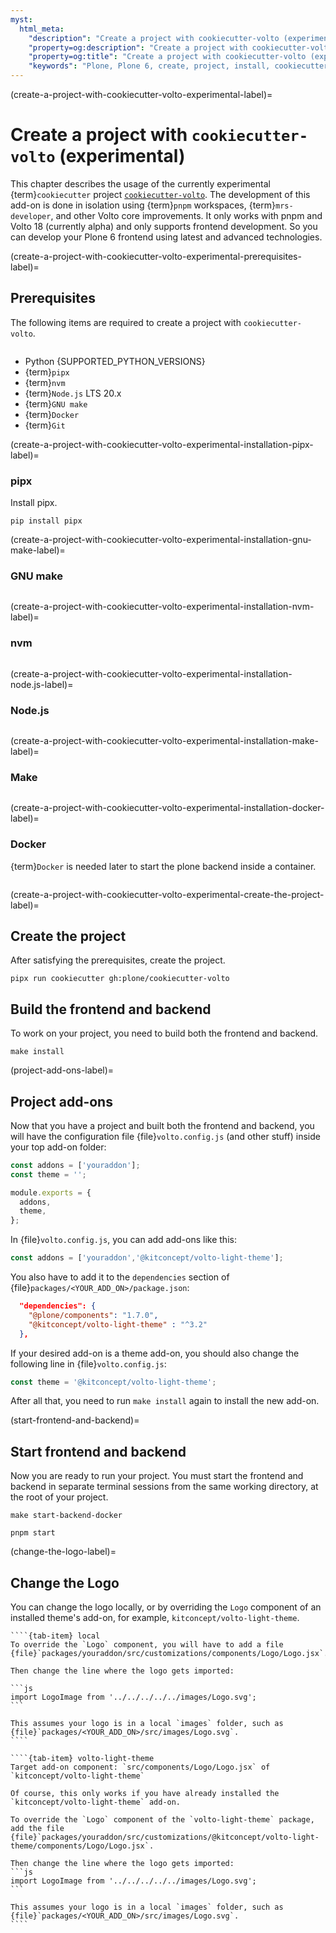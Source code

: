 ```yaml
---
myst:
  html_meta:
    "description": "Create a project with cookiecutter-volto (experimental)"
    "property=og:description": "Create a project with cookiecutter-volto (experimental)"
    "property=og:title": "Create a project with cookiecutter-volto (experimental)"
    "keywords": "Plone, Plone 6, create, project, install, cookiecutter-volto, pnpm"
---
```


(create-a-project-with-cookiecutter-volto-experimental-label)=

# Create a project with `cookiecutter-volto` (experimental)

This chapter describes the usage of the currently experimental {term}`cookiecutter` project [`cookiecutter-volto`](https://github.com/plone/cookiecutter-volto/).
The development of this add-on is done in isolation using {term}`pnpm` workspaces, {term}`mrs-developer`, and other Volto core improvements.
It only works with pnpm and Volto 18 (currently alpha) and only supports frontend development. So you can develop your Plone 6 frontend using latest and advanced technologies.


(create-a-project-with-cookiecutter-volto-experimental-prerequisites-label)=

## Prerequisites

The following items are required to create a project with `cookiecutter-volto`.

```{include} ../volto/contributing/install-operating-system.md
```

-   Python {SUPPORTED_PYTHON_VERSIONS}
-   {term}`pipx`
-   {term}`nvm`
-   {term}`Node.js` LTS 20.x
-   {term}`GNU make`
-   {term}`Docker`
-   {term}`Git`

(create-a-project-with-cookiecutter-volto-experimental-installation-pipx-label)=

### pipx

Install pipx.

```shell
pip install pipx
```

(create-a-project-with-cookiecutter-volto-experimental-installation-gnu-make-label)=

### GNU make

```{include} ../volto/contributing/install-make.md
```


(create-a-project-with-cookiecutter-volto-experimental-installation-nvm-label)=

### nvm

```{include} ../volto/contributing/install-nvm.md
```


(create-a-project-with-cookiecutter-volto-experimental-installation-node.js-label)=

### Node.js

```{include} ../volto/contributing/install-nodejs.md
```


(create-a-project-with-cookiecutter-volto-experimental-installation-make-label)=

### Make

```{include} ../volto/contributing/install-make.md
```
(create-a-project-with-cookiecutter-volto-experimental-installation-docker-label)=

### Docker

{term}`Docker` is needed later to start the plone backend inside a container.

```{include} ../volto/contributing/install-docker.md
```




(create-a-project-with-cookiecutter-volto-experimental-create-the-project-label)=

## Create the project

After satisfying the prerequisites, create the project.

```shell
pipx run cookiecutter gh:plone/cookiecutter-volto
```


## Build the frontend and backend

To work on your project, you need to build both the frontend and backend.

```shell
make install
```


(project-add-ons-label)=

## Project add-ons

Now that you have a project and built both the frontend and backend, you will have the configuration file {file}`volto.config.js` (and other stuff) inside your top add-on folder:

```js
const addons = ['youraddon'];
const theme = '';

module.exports = {
  addons,
  theme,
};
```

In {file}`volto.config.js`, you can add add-ons like this:

```js
const addons = ['youraddon','@kitconcept/volto-light-theme'];
```

You also have to add it to the `dependencies` section of {file}`packages/<YOUR_ADD_ON>/package.json`:

```json
  "dependencies": {
    "@plone/components": "1.7.0",
    "@kitconcept/volto-light-theme" : "^3.2"
  },
```

If your desired add-on is a theme add-on, you should also change the following line in {file}`volto.config.js`:

```js
const theme = '@kitconcept/volto-light-theme';
```

After all that, you need to run `make install` again to install the new add-on.

(start-frontend-and-backend)=

## Start frontend and backend
Now you are ready to run your project.
You must start the frontend and backend in separate terminal sessions from the same working directory, at the root of your project.

```shell
make start-backend-docker
```

```shell
pnpm start
```

(change-the-logo-label)=

## Change the Logo

You can change the logo locally, or by overriding the `Logo` component of an installed theme's add-on, for example, `kitconcept/volto-light-theme`.

`````{tab-set}
````{tab-item} local
To override the `Logo` component, you will have to add a file {file}`packages/youraddon/src/customizations/components/Logo/Logo.jsx`.

Then change the line where the logo gets imported:

```js
import LogoImage from '../../../../../images/Logo.svg';
```

This assumes your logo is in a local `images` folder, such as {file}`packages/<YOUR_ADD_ON>/src/images/Logo.svg`.
````

````{tab-item} volto-light-theme
Target add-on component: `src/components/Logo/Logo.jsx` of `kitconcept/volto-light-theme`

Of course, this only works if you have already installed the `kitconcept/volto-light-theme` add-on.

To override the `Logo` component of the `volto-light-theme` package, add the file {file}`packages/youraddon/src/customizations/@kitconcept/volto-light-theme/components/Logo/Logo.jsx`.

Then change the line where the logo gets imported:
```js
import LogoImage from '../../../../../images/Logo.svg';
```

This assumes your logo is in a local `images` folder, such as {file}`packages/<YOUR_ADD_ON>/src/images/Logo.svg`.
````
`````
